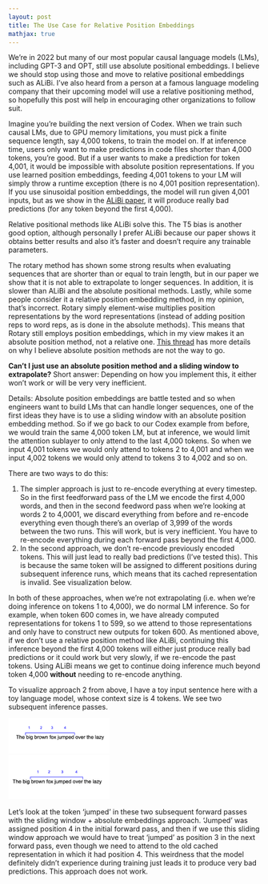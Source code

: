 ```yaml
---
layout: post
title: The Use Case for Relative Position Embeddings
mathjax: true
---
```


We’re in 2022 but many of our most popular causal language models (LMs), including GPT-3 and OPT, still use absolute positional embeddings. I believe we should stop using those and move to relative positional embeddings such as ALiBi. I’ve also heard from a person at a famous language modeling company that their upcoming model will use a relative positioning method, so hopefully this post will help in encouraging other organizations to follow suit. 

Imagine you’re building the next version of Codex. When we train such causal LMs, due to GPU memory limitations, you must pick a finite sequence length, say 4,000 tokens, to train the model on.
If at inference time, users only want to make predictions in code files shorter than 4,000 tokens, you’re good. But if a user wants to make a prediction for token 4,001, it would be impossible with absolute position representations. If you use learned position embeddings, feeding 4,001 tokens to your LM will simply throw a runtime exception (there is no 4,001 position representation). If you use sinusoidal position embeddings, the model will run given 4,001 inputs, but as we show in the [ALiBi paper](https://arxiv.org/abs/2108.12409), it will produce really bad predictions (for any token beyond the first 4,000). 

Relative positional methods like ALiBi solve this. The T5 bias is another good option, although personally I prefer ALiBi because our paper shows it obtains better results and also it’s faster and doesn’t require any trainable parameters. 

The rotary method has shown some strong results when evaluating sequences that are shorter than or equal to train length, but in our paper we show that it is not able to extrapolate to longer sequences. In addition, it is slower than ALiBi and the absolute positional methods. Lastly, while some people consider it a relative position embedding method, in my opinion, that’s incorrect. Rotary simply element-wise multiplies position representations by the word representations (instead of adding position reps to word reps, as is done in the absolute methods). This means that Rotary still employs position embeddings, which in my view makes it an absolute position method, not a relative one. [This thread](https://twitter.com/OfirPress/status/1435690039925567489) has more details on why I believe absolute position methods are not the way to go. 


**Can’t I just use an absolute position method and a sliding window to extrapolate?**
Short answer: Depending on how you implement this, it either won’t work or will be very very inefficient. 


Details: 
Absolute position embeddings are battle tested and so when engineers want to build LMs that can handle longer sequences, one of the first ideas they have is to use a sliding window with an absolute position embedding method. 
So if we go back to our Codex example from before, we would train the same 4,000 token LM, but at inference, we would limit the attention sublayer to only attend to the last 4,000 tokens. So when we input 4,001 tokens we would only attend to tokens 2 to 4,001 and when we input 4,002 tokens we would only attend to tokens 3 to 4,002 and so on. 

There are two ways to do this:
1. The simpler approach is just to re-encode everything at every timestep. So in the first feedforward pass of the LM we encode the first 4,000 words, and then in the second feedword pass when we’re looking at words 2 to 4,0001, we discard everything from before and re-encode everything even though there’s an overlap of 3,999 of the words between the two runs. This will work, but is very inefficient. You have to re-encode everything during each forward pass beyond the first 4,000. 
2. In the second approach, we don’t re-encode previously encoded tokens. This will just lead to really bad predictions (I’ve tested this). This is because the same token will be assigned to different positions during subsequent inference runs, which means that its cached representation is invalid. See visualization below. 


In both of these approaches, when we’re not extrapolating (i.e. when we’re doing inference on tokens 1 to 4,000), we do normal LM inference. So for example, when token 600 comes in, we have already computed representations for tokens 1 to 599, so we attend to those representations and only have to construct new outputs for token 600. 
As mentioned above, if we don’t use a relative position method like ALiBi, continuing this inference beyond the first 4,000 tokens will either just produce really bad predictions or it could work but very slowly, if we re-encode the past tokens. 
Using ALiBi means we get to continue doing inference much beyond token 4,000 **without** needing to re-encode anything. 


To visualize approach 2 from above, I have a toy input sentence here with a toy language model, whose context size is 4 tokens. We see two subsequent inference passes. 

<div class="imgcap">
<img src="/images/relposmemo/OnPaste.20221028-183651.png" width="40%" height="40%">
</div> 

<div class="imgcap">
<img src="/images/relposmemo/OnPaste.20221028-183806.png" width="40%" height="40%">
</div> 

Let’s look at the token ‘jumped’ in these two subsequent forward passes with the sliding window + absolute embeddings approach. 
‘Jumped’ was assigned position 4 in the initial forward pass, and then if we use this sliding window approach we would have to treat ‘jumped’ as position 3 in the next forward pass, even though we need to attend to the old cached representation in which it had position 4. This weirdness that the model definitely didn’t experience during training just leads it to produce very bad predictions. This approach does not work. 

